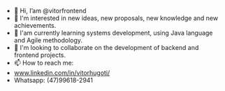 - 👋 Hi, I’am @vitorfrontend
- 👀 I'm interested in new ideas, new proposals, new knowledge and new achievements.
- 🌱 I'am currently learning systems development, using Java language and Agile methodology.
- 💞️ I'm looking to collaborate on the development of backend and frontend projects.
- 📫 How to reach me:
- www.linkedin.com/in/vitorhugoti/
- Whatsapp: (47)99618-2941


<!---
vitorfrontend/vitorfrontend is a ✨ special ✨ repository because its `README.md` (this file) appears on your GitHub profile.
You can click the Preview link to take a look at your changes.
--->
